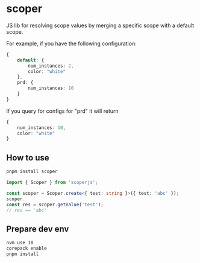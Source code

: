 # scoper

JS lib for resolving scope values by merging a specific scope with a default scope.

For example, if you have the following configuration:

```ts
{
    default: {
        num_instances: 2,
        color: "white"
    },
    prd: {
        num_instances: 10
    }
}
```

If you query for configs for "prd" it will return

```ts
{
    num_instances: 10,
    color: "white"
}
```

## How to use

```sh
pnpm install scoper
```

```ts
import { Scoper } from 'scoperjs';

const scoper = Scoper.create<{ test: string }>({ test: 'abc' });
scoper.
const res = scoper.getValue('test');
// res == 'abc'

```

## Prepare dev env

```sh
nvm use 18
corepack enable
pnpm install
```